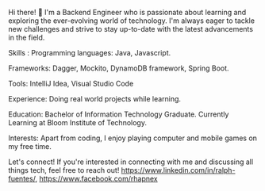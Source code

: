 Hi there! 👋
I'm a Backend Engineer who is passionate about learning and exploring the ever-evolving world of technology. I'm always eager to tackle new challenges and strive to stay up-to-date with the latest advancements in the field.

Skills :
Programming languages: Java, Javascript.

Frameworks: Dagger, Mockito, DynamoDB framework, Spring Boot.

Tools: IntelliJ Idea, Visual Studio Code

Experience:
Doing real world projects while learning.

Education:
Bachelor of Information Technology Graduate.
Currently Learning at Bloom Institute of Technology.

Interests:
Apart from coding, I enjoy playing computer and mobile games on my free time.

Let's connect!
If you're interested in connecting with me and discussing all things tech, feel free to reach out! https://www.linkedin.com/in/ralph-fuentes/, https://www.facebook.com/rhapnex
